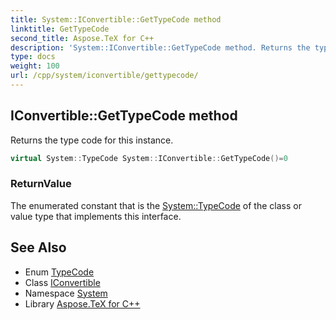 ```yaml
---
title: System::IConvertible::GetTypeCode method
linktitle: GetTypeCode
second_title: Aspose.TeX for C++
description: 'System::IConvertible::GetTypeCode method. Returns the type code for this instance in C++.'
type: docs
weight: 100
url: /cpp/system/iconvertible/gettypecode/
---
```

## IConvertible::GetTypeCode method


Returns the type code for this instance.

```cpp
virtual System::TypeCode System::IConvertible::GetTypeCode()=0
```


### ReturnValue

The enumerated constant that is the [System::TypeCode](../../typecode/) of the class or value type that implements this interface.

## See Also

* Enum [TypeCode](../../typecode/)
* Class [IConvertible](../)
* Namespace [System](../../)
* Library [Aspose.TeX for C++](../../../)
